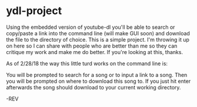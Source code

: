 # ydl-project
Using the embedded version of youtube-dl you'll be able to search or copy/paste a link into the command line (will make GUI soon) and download the file to the directory of choice.
This is a simple project. I'm throwing it up on here so I can share with people who are better than me so they can critique my work and make me do better. If you're looking at this, thanks.

As of 2/28/18 the way this little turd works on the command line is:

You will be prompted to search for a song or to input a link to a song. Then you will be prompted on where to download this song to. If you just hit enter afterwards the song should download to your current working directory. 

-REV
